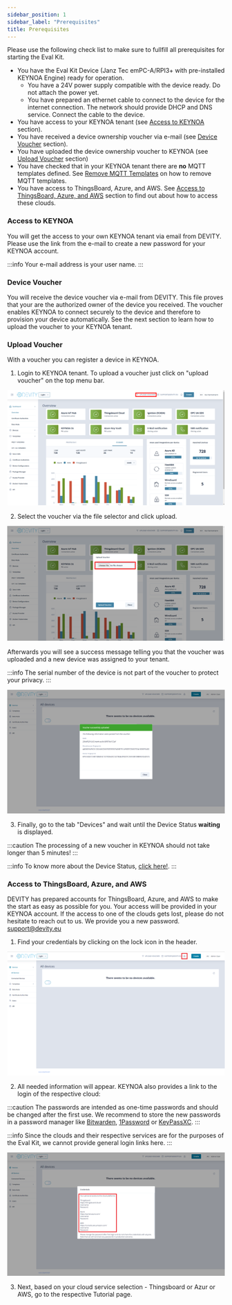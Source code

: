 ```yaml
---
sidebar_position: 1
sidebar_label: "Prerequisites"
title: Prerequisites
---
```


Please use the following check list to make sure to fullfill all prerequisites for starting the Eval Kit. 

- You have the Eval Kit Device (Janz Tec emPC-A/RPI3+ with pre-installed KEYNOA Engine) ready for operation.
    - You have a 24V power supply compatible with the device ready. Do not attach the power yet.
    - You have prepared an ethernet cable to connect to the device for the internet connection. The network should provide DHCP and DNS service. Connect the cable to the device.
- You have access to your KEYNOA tenant (see [Access to KEYNOA](#access-to-keynoa) section).
- You have received a device ownership voucher via e-mail (see [Device Voucher](#device-voucher) section).
- You have uploaded the device ownership voucher to KEYNOA (see [Upload Voucher](#upload-voucher) section)
- You have checked that in your KEYNOA tenant there are **no** MQTT templates defined. See [Remove MQTT Templates](/Reference/mqtt-template#remove-mqtt-template) on how to remove MQTT templates.
- You have access to ThingsBoard, Azure, and AWS. See [Access to ThingsBoard, Azure, and AWS](#access-to-thingsboard-azure-and-aws) section to find out about how to access these clouds.

### Access to KEYNOA
You will get the access to your own KEYNOA tenant via email from DEVITY. Please use the link from the e-mail to create a new password for your KEYNOA account.

:::info
Your e-mail address is your user name.
:::

### Device Voucher
You will receive the device voucher via e-mail from DEVITY.
This file proves that your are the authorized owner of the device you received.
The voucher enables KEYNOA to connect securely to the device and therefore to provision your device automatically.
See the next section to learn how to upload the voucher to your KEYNOA tenant.

### Upload Voucher
With a voucher you can register a device in KEYNOA.
1. Login to KEYNOA tenant. To upload a voucher just click on "upload voucher" on the top menu bar.

![KEYNOA](/img/KEYNOA/upload-voucher.png)

2. Select the voucher via the file selector and click upload.

![KEYNOA](/img/KEYNOA/upload-voucher-2.png)

Afterwards you will see a success message telling you that the voucher was uploaded and a new device was assigned to your tenant.

:::info
The serial number of the device is not part of the voucher to protect your privacy.
:::

![KEYNOA](/img/KEYNOA/upload-voucher-3.png)

3. Finally, go to the tab "Devices" and wait until the Device Status **waiting** is displayed.

:::caution
The processing of a new voucher in KEYNOA should not take longer than 5 minutes!
:::

:::info
To know more about the Device Status, [click here!](/reference/device-status#device-status).
:::


### Access to ThingsBoard, Azure, and AWS
DEVITY has prepared accounts for ThingsBoard, Azure, and AWS to make the start as easy as possible for you.
Your access will be provided in your KEYNOA account.
If the access to one of the clouds gets lost, please do not hesitate to reach out to us. We provide you a new password.
[support@devity.eu](mailto:support@devity.eu)

1. Find your credentials by clicking on the lock icon in the header.

![Prerequisite](/img/Prerequisite/Credential-Manager-1.png)

2. All needed information will appear.
KEYNOA also provides a link to the login of the respective cloud:

:::caution
The passwords are intended as one-time passwords and should be changed after the first use.
We recommend to store the new passwords in a password manager like [Bitwarden](https://bitwarden.com), [1Password](https://1password.com) or [KeyPassXC](https://keepassxc.org/).
:::

:::info
Since the clouds and their respective services are for the purposes of the Eval Kit, we cannot provide general login links here.
:::

![Prerequisite](/img/Prerequisite/Credential-Manager-2.png)

3. Next, based on your cloud service selection - Thingsboard or Azur or AWS, go to the respective Tutorial page.  


